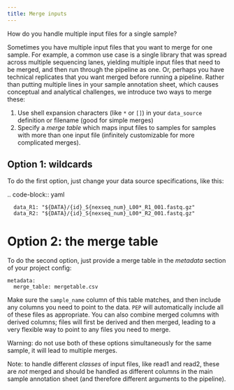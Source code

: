 ```yaml
---
title: Merge inputs
---
```



How do you handle multiple input files for a single sample?

Sometimes you have multiple input files that you want to merge for one sample. For example, a common use case is a single library that was spread across multiple sequencing lanes, yielding multiple input files that need to be merged, and then run through the pipeline as one. Or, perhaps you have technical replicates that you want merged before running a pipeline. Rather than putting multiple lines in your sample annotation sheet, which causes conceptual and analytical challenges, we introduce two ways to merge these:

1. Use shell expansion characters (like `*` or `[]`) in your `data_source` definition or filename (good for simple merges)
2. Specify a *merge table* which maps input files to samples for samples with more than one input file (infinitely customizable for more complicated merges).

## Option 1: wildcards

To do the first option, just change your data source specifications, like this:

.. code-block:: yaml

      data_R1: "${DATA}/{id}_S{nexseq_num}_L00*_R1_001.fastq.gz"
      data_R2: "${DATA}/{id}_S{nexseq_num}_L00*_R2_001.fastq.gz"

# Option 2: the merge table

To do the second option, just provide a merge table in the *metadata* section of your project config:

```
metadata:
  merge_table: mergetable.csv
```

Make sure the `sample_name` column of this table matches, and then include any columns you need to point to the data. `PEP` will automatically include all of these files as appropriate. You can also combine merged columns with derived columns; files will first be derived and then merged, leading to a very flexible way to point to any files you need to merge.

Warning: do not use both of these options simultaneously for the same sample, it will lead to multiple merges.

Note: to handle different *classes* of input files, like read1 and read2, these are *not* merged and should be handled as different columns in the main sample annotation sheet (and therefore different arguments to the pipeline).
